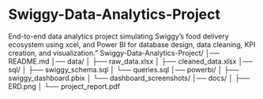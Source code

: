 # Swiggy-Data-Analytics-Project
End-to-end data analytics project simulating Swiggy’s food delivery ecosystem using xcel, and Power BI for database design, data cleaning, KPI creation, and visualization."
Swiggy-Data-Analytics-Project/
│── README.md
│── data/
│   ├── raw_data.xlsx
│   ├── cleaned_data.xlsx
│── sql/
│   ├── swiggy_schema.sql
│   └── queries.sql
│── powerbi/
│   ├── swiggy_dashboard.pbix
│   └── dashboard_screenshots/
│── docs/
│   ├── ERD.png
│   └── project_report.pdf

